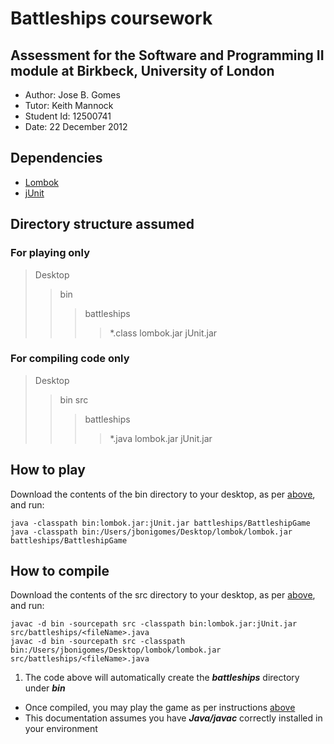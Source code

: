 # Battleships coursework
## Assessment for the Software and Programming II module at Birkbeck, University of London

- Author: Jose B. Gomes
- Tutor: Keith Mannock
- Student Id: 12500741
- Date: 22 December 2012

## Dependencies

- [Lombok](http://projectlombok.org/)
- [jUnit](http://junit.org/)

## Directory structure assumed

### For playing only

> Desktop
>> bin
>>> battleships
>>>> *.class
>> lombok.jar
>> jUnit.jar


### For compiling code only

> Desktop
>> bin
>> src
>>> battleships
>>>> *.java
>> lombok.jar
>> jUnit.jar

## How to play

Download the contents of the bin directory to your desktop, as per [above](#for-playing-only), and run:

	java -classpath bin:lombok.jar:jUnit.jar battleships/BattleshipGame
	java -classpath bin:/Users/jbonigomes/Desktop/lombok/lombok.jar battleships/BattleshipGame

## How to compile

Download the contents of the src directory to your desktop, as per [above](#for-compiling-code-only), and run:

	javac -d bin -sourcepath src -classpath bin:lombok.jar:jUnit.jar src/battleships/<fileName>.java
	javac -d bin -sourcepath src -classpath bin:/Users/jbonigomes/Desktop/lombok/lombok.jar src/battleships/<fileName>.java

1.	The code above will automatically create the _**battleships**_ directory under _**bin**_
+	Once compiled, you may play the game as per instructions [above](#how-to-play)
+	This documentation assumes you have _**Java/javac**_ correctly installed in your environment
